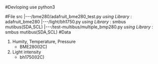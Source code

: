 #Devloping use python3

#File
	src
	 |---/bme280/adafruit_bme280_test.py   *using Library* : adafruit_bme280
	 |---/light/bh1750.py                  *using Library* : smbus mutibus(SDA,SCL)
	 |---/test-multibus/multiple_bmp280.py *using Library* : smbus mutibus(SDA,SCL)
#Data
1. Humity, Temperature, Pressure
	- BME280(I2C)
2. Light intensity
	- bh1750(I2C)